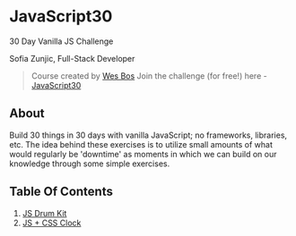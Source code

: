 # JavaScript30
30 Day Vanilla JS Challenge

Sofia Zunjic, Full-Stack Developer

> Course created by [Wes Bos](https://github.com/wesbos)
> Join the challenge (for free!) here - [JavaScript30](https://javascript30.com/account)

## About

Build 30 things in 30 days with vanilla JavaScript; no frameworks, libraries, etc.
The idea behind these exercises is to utilize small amounts of what would regularly be
'downtime' as moments in which we can build on our knowledge through some simple
exercises.

## Table Of Contents
1.  [JS Drum Kit](/Exercises/Day1-JS%20Drum%20Kit)
2.  [JS + CSS Clock](/Exercises/Day2-JS%20%2B%20CSS%20Clock)

